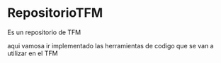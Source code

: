 # RepositorioTFM
Es un repositorio de TFM

aqui vamosa ir implementado las herramientas de codigo que se van a utilizar en el TFM
